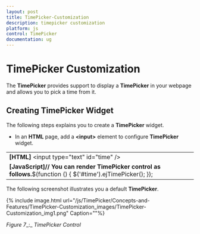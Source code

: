 ```yaml
---
layout: post
title: TimePicker-Customization
description: timepicker customization
platform: js
control: TimePicker
documentation: ug
---
```


# TimePicker Customization

The **TimePicker** provides support to display a **TimePicker** in your webpage and allows you to pick a time from it.

## Creating TimePicker Widget

The following steps explains you to create a **TimePicker** widget.

* In an **HTML** page, add a **&lt;input&gt;** element to configure **TimePicker** widget.


<table>
<tr>
<td>
<b>[HTML]</b>       &lt;input type="text" id="time" /&gt;</td></tr>
<tr>
<td>
<b>[JavaScript]</b><b>// You can render TimePicker control as follows.</b>$(function () {           $('#time').ejTimePicker(); });</td></tr>
</table>


The following screenshot illustrates you a default **TimePicker**.



{% include image.html url="/js/TimePicker/Concepts-and-Features/TimePicker-Customization_images/TimePicker-Customization_img1.png" Caption=""%}

_Figure_ _7__:_ _TimePicker Control_

